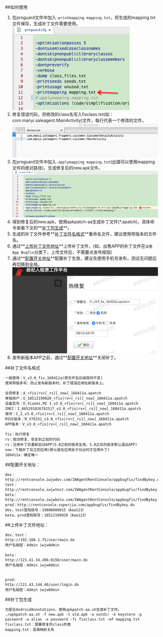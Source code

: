 ##如何使用
1. 在proguard文件中加入`-printmapping mapping.txt`，将生成的mapping.txt文件保存，生成补丁文件需要使用。![](img/printmapping.png)
2. 修复错误代码，将修改的class名写入fixclass.txt(如：com.manyi.saleagent.MainActivity)文件，每行代表一个修改的文件。![](img/fixclass.png)
3. 在proguard文件中加入`-applymapping mapping.txt`(出错可以使用mapping文件的绝对路径)，生成修复后的new.apk文件。![](img/applymapping.png)
4. 得到修复后的new.apk，使用apkpatch-aa生成补丁文件(\*.apatch)，具体命令查看下文的**[补丁包生成](#user-content-补丁包生成)**。
5. 生成的补丁文件参考**[补丁文件名格式](#user-content-补丁文件名格式)**重命名文件，建议使用带版本的文件名。
6. 通过**[上传补丁文件地址](#user-content-上传补丁文件地址)**上传补丁文件，(如，出售APP的补丁文件在`出售App Bugfix`分类下，上传文件后，不需要点发布按钮)
7. 通过**[配置开关地址](#user-content-配置开关地址)**配置补丁生效，建议先使用手机号发布，测试无问题后再切换到全局。![](img/apply.png)
8. 发布新版本APP之前，通过**[配置开关地址](#user-content-配置开关地址)**关闭补丁。

##补丁文件名格式
```
一般使用：V_v3.0_fix_160411a(原文件名后缀保持不变)
使用带版本号，防止发布新版本时，补丁错误应用在新版本上。

全局修复：A_<fix|rv>[_rs][_now]_160411a.apatch
单独用户：U_18512199920_<fix|rv>[_rs][_now]_160411a.apatch
设备型号：D_Xiaomi,MI 3_v3.0_<fix|rv>[_rs][_now]_160411a.apatch
IMEI：I_865291026762517_v3.0_<fix|rv>[_rs][_now]_160411a.apatch
城市：C_2_v3.0_<fix|rv>[_rs][_now]_160411a.apatch
MIUI版本：M_V76331_v3.0_<fix|rv>[_rs][_now]_160411a.apatch
APP版本：V_v3.0_<fix|rv>[_rs][_now]_160411a.apatch

fix：执行修复
rv：取消修复，恢复到之前的代码
rs：应用补丁后重新启动APP(5.0之前的版本生效，5.0之后的版本默认退出APP)
now：下载补丁后立刻应用(默认是在应用处于后台时才应用补丁)
160411a：确定唯一
```

##配置开关地址：

    dev：http://rentconsole.iwjwdev.com/IWAgentRentConsole/appbugfix/findBykey.d
    test：http://rentconsole.iwjwtest.com/IWAgentRentConsole/appbugfix/findBykey.do
    beta：http://rentconsole.iwjwbeta.com/IWAgentRentConsole/appbugfix/findBykey.do
    prod：http://rentconsole.superjia.com/appbugfix/findBykey.do
    dev，test登陆账号：19000000015（Aaa123）
    beta，prod登陆账号：18512199920（Aaa123）

##上传补丁文件地址：

    dev，test：
    http://192.168.1.75/user/main.do
    用户名秘密：Admin iwjwAdmin

    beta：
    http://121.41.34.206:8150/user/main.do
    用户名秘密：Admin iwjwAdmin
    

    prod:
    http://121.43.144.46/user/login.do
    用户名秘密：Admin iwjwAdmin

##补丁包生成

    为配合AndroidAnnotations，使用apkpatch-aa.sh生成补丁文件。
    ./apkpatch-aa.sh -f new.apk -t old.apk -o outdir -k keystore -p password -a alias -e password -fc fixclass.txt -mf mapping.txt
    fixclass.txt：需要修复的class列表
    mapping.txt：混淆映射关系


